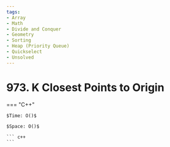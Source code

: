 ```yaml
---
tags:
- Array
- Math
- Divide and Conquer
- Geometry
- Sorting
- Heap (Priority Queue)
- Quickselect
- Unsolved
---
```



# 973. K Closest Points to Origin

=== "C++"

    $Time: O()$

    $Space: O()$

    ``` c++
    ```